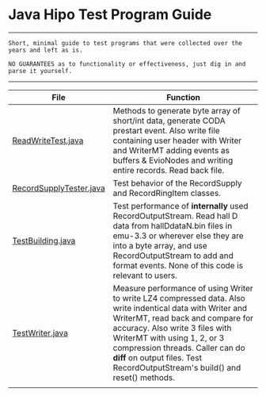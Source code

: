 
# Java Hipo Test Program Guide

---------------------------

    Short, minimal guide to test programs that were collected over the years and left as is.
    
    NO GUARANTEES as to functionality or effectiveness, just dig in and parse it yourself.

---------------------------
| File                                               | Function                                                                                                                                                                                                                                                                                                                              |
|----------------------------------------------------|---------------------------------------------------------------------------------------------------------------------------------------------------------------------------------------------------------------------------------------------------------------------------------------------------------------------------------------|
| [ReadWriteTest.java](ReadWriteTest.java)           | Methods to generate byte array of short/int data, generate CODA prestart event. Also write file containing user header with Writer and WriterMT adding events as buffers & EvioNodes and writing entire records. Read back file.                                                                                                      |
| [RecordSupplyTester.java](RecordSupplyTester.java) | Test behavior of the RecordSupply and RecordRingItem classes.                                                                                                                                                                                                                                                                         |
| [TestBuilding.java](TestBuilding.java)             | Test performance of **internally** used RecordOutputStream. Read hall D data from hallDdataN.bin files in emu-3.3 or wherever else they are into a byte array, and use RecordOutputStream to add and format events. None of this code is relevant to users.                                                                           |
| [TestWriter.java](TestWriter.java)                 | Measure performance of using Writer to write LZ4 compressed data. Also write indentical data with Writer and WriterMT, read back and compare for accuracy. Also write 3 files with WriterMT with using 1, 2, or 3 compression threads. Caller can do **diff** on output files. Test RecordOutputStream's build() and reset() methods. |
|                                                    |                                                                                                                                                                                                                                                                                                                                       |
